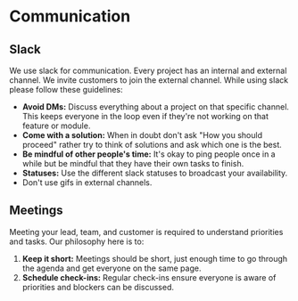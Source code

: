# Communication

## Slack

We use slack for communication. Every project has an internal and external channel. We invite customers to join the external channel. While using slack please follow these guidelines:

* **Avoid DMs:** Discuss everything about a project on that specific channel. This keeps everyone in the loop even if they're not working on that feature or module.
* **Come with a solution:** When in doubt don't ask "How you should proceed" rather try to think of solutions and ask which one is the best.
* **Be mindful of other people's time:** It's okay to ping people once in a while but be mindful that they have their own tasks to finish.
* **Statuses:** Use the different slack statuses to broadcast your availability.
* Don't use gifs in external channels.

## Meetings

Meeting your lead, team, and customer is required to understand priorities and tasks. Our philosophy here is to:

1. **Keep it short:** Meetings should be short, just enough time to go through the agenda and get everyone on the same page.
2. **Schedule check-ins:** Regular check-ins ensure everyone is aware of priorities and blockers can be discussed.

